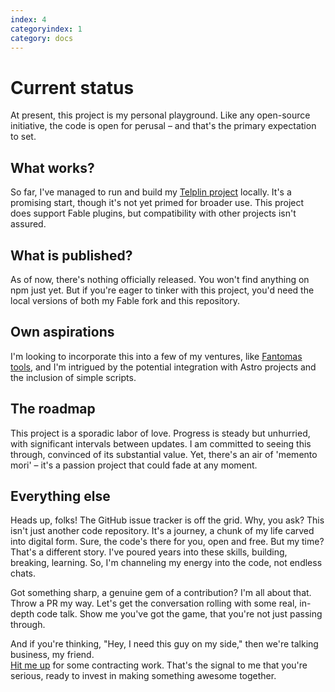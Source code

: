 ```yaml
---
index: 4
categoryindex: 1
category: docs
---
```


# Current status

At present, this project is my personal playground. Like any open-source initiative,
the code is open for perusal – and that's the primary expectation to set.

## What works?

So far, I've managed to run and build my [Telplin project](https://github.com/nojaf/telplin/) locally.
It's a promising start, though it's not yet primed for broader use.
This project does support Fable plugins, but compatibility with other projects isn't assured.

## What is published?

As of now, there's nothing officially released. You won't find anything on npm just yet.
But if you're eager to tinker with this project, you'd need the local versions of both my Fable fork and this repository.

## Own aspirations

I'm looking to incorporate this into a few of my ventures, like [Fantomas tools](https://fsprojects.github.io/fantomas-tools/),
and I'm intrigued by the potential integration with Astro projects and the inclusion of simple scripts.

## The roadmap

This project is a sporadic labor of love. Progress is steady but unhurried, with significant intervals between updates.
I am committed to seeing this through, convinced of its substantial value.
Yet, there's an air of 'memento mori' – it's a passion project that could fade at any moment.

## Everything else

Heads up, folks! The GitHub issue tracker is off the grid. Why, you ask? This isn't just another code repository.
It's a journey, a chunk of my life carved into digital form. Sure, the code's there for you, open and free.
But my time? That's a different story. I've poured years into these skills, building, breaking, learning.
So, I'm channeling my energy into the code, not endless chats.

Got something sharp, a genuine gem of a contribution? I'm all about that.
Throw a PR my way. Let's get the conversation rolling with some real, in-depth code talk.
Show me you've got the game, that you're not just passing through.

And if you're thinking, "Hey, I need this guy on my side," then we're talking business, my friend.  
[Hit me up](https://nojaf.com/) for some contracting work. That's the signal to me that you're serious, ready to invest in making something awesome together.

&nbsp;

